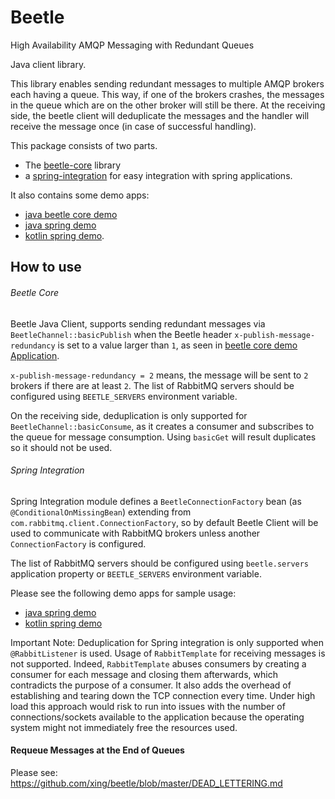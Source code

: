 Beetle
======

High Availability AMQP Messaging with Redundant Queues

Java client library.

This library enables sending redundant messages to multiple AMQP brokers each having a queue.
This way, if one of the brokers crashes, the messages in the queue which are on the other broker will still be there.
At the receiving side, the beetle client will deduplicate the messages and the handler will receive the message once
(in case of successful handling).

This package consists of two parts.
* The [beetle-core](./beetle-core) library
* a [spring-integration](./spring-integration) for easy integration with spring applications.

It also contains some demo apps:
* [java beetle core demo](./beetle-core-demo)
* [java spring demo](./spring-java-demo)
* [kotlin spring demo](./spring-kotlin-demo).


How to use
----------

###### Beetle Core

Beetle Java Client, supports sending redundant messages via `BeetleChannel::basicPublish` when the Beetle header `x-publish-message-redundancy` is set to a value larger than `1`,
as seen in [beetle core demo Application](./beetle-core-demo/src/main/java/com/xing/beetle/demo/core/Application.java).

`x-publish-message-redundancy = 2` means, the message will be sent to `2` brokers if there are at least `2`. The list of RabbitMQ servers should be configured using `BEETLE_SERVERS` environment variable.

On the receiving side, deduplication is only supported for `BeetleChannel::basicConsume`, as it creates a consumer and subscribes to the queue for message consumption. Using `basicGet` will result
duplicates so it should not be used.

###### Spring Integration

Spring Integration module defines a `BeetleConnectionFactory` bean (as `@ConditionalOnMissingBean`) extending from `com.rabbitmq.client.ConnectionFactory`, so
by default Beetle Client will be used to communicate with RabbitMQ brokers unless another `ConnectionFactory` is configured.

The list of RabbitMQ servers should be configured using `beetle.servers` application property or `BEETLE_SERVERS` environment variable.

Please see the following demo apps for sample usage:

* [java spring demo](./spring-java-demo)
* [kotlin spring demo](./spring-kotlin-demo)

Important Note: Deduplication for Spring integration is only supported when `@RabbitListener` is used. Usage of `RabbitTemplate` for receiving messages is not supported. Indeed, `RabbitTemplate` abuses
consumers by creating a consumer for each message and closing them afterwards, which contradicts the purpose of a consumer. It also adds the overhead of establishing and tearing down the TCP connection every time.
Under high load this approach would risk to run into issues with the number of connections/sockets available to the application because the operating system might not immediately free the resources used.

#### Requeue Messages at the End of Queues

Please see: https://github.com/xing/beetle/blob/master/DEAD_LETTERING.md
